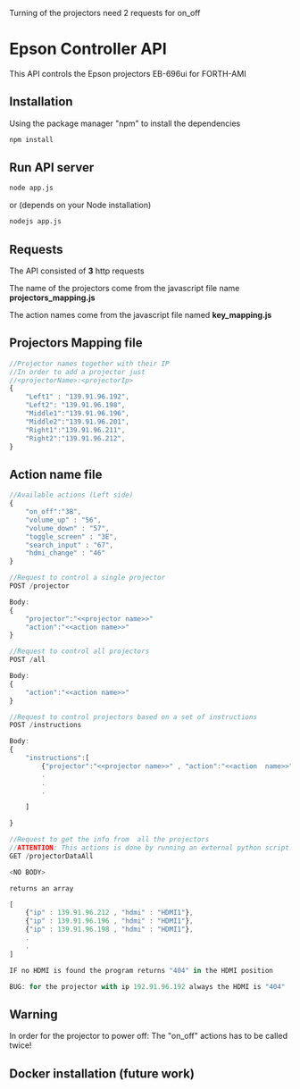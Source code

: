 Turning of the projectors need 2 requests for on_off

# Epson Controller API

This API controls the Epson projectors EB-696ui for FORTH-AMI

## Installation 
Using the package manager "npm" to install the dependencies
```bash
npm install
```

## Run API server

```bash
node app.js
```
or (depends on your Node installation)
```bash
nodejs app.js
```


## Requests
The API consisted of <strong>3</strong> http requests

The name of the projectors come from the javascript file name <strong>projectors_mapping.js</strong>

The action names come from the javascript file named 
<strong>key_mapping.js</strong>


## Projectors Mapping file
```js
//Projector names together with their IP
//In order to add a projector just 
//<projectorName>:<projectorIp>
{
    "Left1" : "139.91.96.192",
    "Left2": "139.91.96.198",
    "Middle1":"139.91.96.196",
    "Middle2":"139.91.96.201",
    "Right1":"139.91.96.211",
    "Right2":"139.91.96.212",
}
```

## Action name file
```js
//Available actions (Left side)
{
    "on_off":"3B",
    "volume_up" : "56",
    "volume_down" : "57",
    "toggle_screen" : "3E",
    "search_input" : "67",
    "hdmi_change" : "46"
}
```
```js
//Request to control a single projector
POST /projector

Body: 
{
    "projector":"<<projector name>>"
    "action":"<<action name>>"
}
```

```js
//Request to control all projectors
POST /all

Body: 
{
    "action":"<<action name>>"
}
```
```js
//Request to control projectors based on a set of instructions
POST /instructions

Body: 
{
    "instructions":[
        {"projector":"<<projector name>>" , "action":"<<action  name>>"},
        .
        .
        .

    ]

}
```

```js
//Request to get the info from  all the projectors
//ATTENTION: This actions is done by running an external python script!!
GET /projectorDataAll

<NO BODY>

returns an array 

[
    {"ip" : 139.91.96.212 , "hdmi" : "HDMI1"},
    {"ip" : 139.91.96.196 , "hdmi" : "HDMI1"},
    {"ip" : 139.91.96.198 , "hdmi" : "HDMI1"},
    .
    .
]

IF no HDMI is found the program returns "404" in the HDMI position

BUG: for the projector with ip 192.91.96.192 always the HDMI is "404"
```


## Warning 
In order for the projector to power off:
The "on_off" actions has to be called twice!

## Docker installation (future work)

